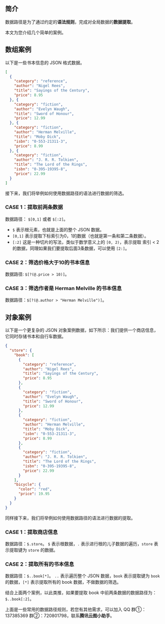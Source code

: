 ## 简介
数据路径是为了通过约定的**语法规则**，完成对全局数据的**数据提取**。

本文为您介绍几个简单的案例。

## 数组案例
以下是一些书本信息的 JSON 格式数据。
```json
[
  {
    "category": "reference",
    "author": "Nigel Rees",
    "title": "Sayings of the Century",
    "price": 8.95
  }, {
    "category": "fiction",
    "author": "Evelyn Waugh",
    "title": "Sword of Honour",
    "price": 12.99
  }, {
    "category": "fiction",
    "author": "Herman Melville",
    "title": "Moby Dick",
    "isbn": "0-553-21311-3",
    "price": 8.99
  }, {
    "category": "fiction",
    "author": "J. R. R. Tolkien",
    "title": "The Lord of the Rings",
    "isbn": "0-395-19395-8",
    "price": 22.99
  }
]
```
接下来，我们将举例如何使用数据路径的语法进行数据的筛选。

### CASE 1：提取前两条数据
数据路径： `$[0,1]` 或者 `$[:2]`。

- `$` 表示根元素，也就是上面的整个 JSON 数据。
- `[0,1]` 表示提取下标索引为0，1的数据（也就是第一条和第二条数据）。
- `[:2]` 这是一种切片的写法，类似于数学意义上的 `[0, 2)`，表示提取 索引 < 2 的数据，同理如果我们要提取后面3条数据，可以使用 `[2:]`。

### CASE 2：筛选价格大于10的书本信息
数据路径: `$[?(@.price > 10)]`。

### CASE 3：筛选作者是 Herman Melville 的书本信息
数据路径：`$[?(@.author > "Herman Melville")]`。

## 对象案例
以下是一个更复杂的 JSON 对象案例数据，如下所示：我们提供一个商店信息，它同时存储书本和自行车数据。

```json
{
  "store": {
    "book": [
      {
        "category": "reference",
        "author": "Nigel Rees",
        "title": "Sayings of the Century",
        "price": 8.95
      },
      {
        "category": "fiction",
        "author": "Evelyn Waugh",
        "title": "Sword of Honour",
        "price": 12.99
      },
      {
        "category": "fiction",
        "author": "Herman Melville",
        "title": "Moby Dick",
        "isbn": "0-553-21311-3",
        "price": 8.99
      },
      {
        "category": "fiction",
        "author": "J. R. R. Tolkien",
        "title": "The Lord of the Rings",
        "isbn": "0-395-19395-8",
        "price": 22.99
      }
    ],
    "bicycle": {
      "color": "red",
      "price": 19.95
    }
  }
}
```
同样接下来，我们将举例如何使用数据路径的语法进行数据的提取。

### CASE 1：提取商店信息
数据路径：`$.store`。
`$` 表示根数据，`.` 表示进行根的儿子数据的遍历，`store` 表示提取键为 `store` 的数据。

### CASE 2：提取所有的书本信息
数据路径：`$..book[*]`。
`..` 表示遍历整个 JSON 数据，`book` 表示提取键为 `book` 的数据，`[*]` 表示提取所有的 book 数据，不做数据的筛选。

结合上面两个案例，以此类推，如果要提取 book 中前两条数据的数据路径为：`$..book[:2]`。

上面是一些常用的数据路径规则，若您有其他需求，可以加入 QQ 群①：137385369 群②：720801798，联系**腾讯云图小助手**。

